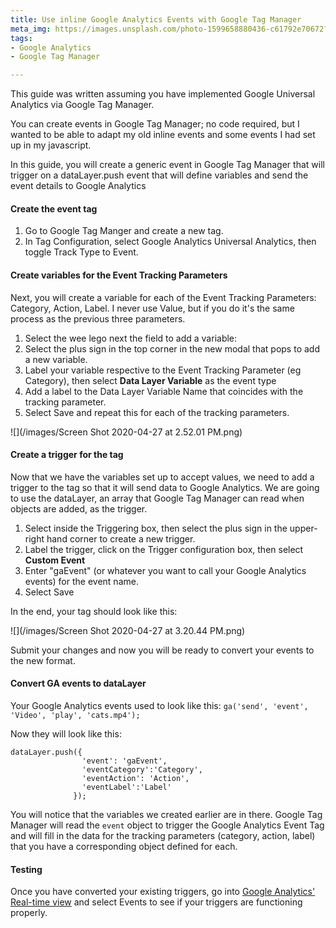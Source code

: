 ```yaml
---
title: Use inline Google Analytics Events with Google Tag Manager
meta_img: https://images.unsplash.com/photo-1599658880436-c61792e70672?ixid=MnwxMjA3fDB8MHxwaG90by1wYWdlfHx8fGVufDB8fHx8&ixlib=rb-1.2.1&auto=format&fit=crop&w=1050&q=80
tags:
- Google Analytics
- Google Tag Manager

---
```

This guide was written assuming you have implemented Google Universal Analytics via Google Tag Manager.

You can create events in Google Tag Manager; no code required, but I wanted to be able to adapt my old inline events and some events I had set up in my javascript.

In this guide, you will create a generic event in Google Tag Manager that will trigger on a dataLayer.push event that will define variables and send the event details to Google Analytics

#### Create the event tag

1. Go to Google Tag Manger and create a new tag.
2. In Tag Configuration, select Google Analytics Universal Analytics, then toggle Track Type to Event.

#### Create variables for the Event Tracking Parameters

Next, you will create a variable for each of the Event Tracking Parameters: Category, Action, Label. I never use Value, but if you do it's the same process as the previous three parameters.

1. Select the wee lego next the field to add a variable:
2. Select the plus sign in the top corner in the new modal that pops to add a new variable.
3. Label your variable respective to the Event Tracking Parameter (eg Category), then select **Data Layer Variable** as the event type
4. Add a label to the Data Layer Variable Name that coincides with the tracking parameter.
5. Select Save and repeat this for each of the tracking parameters.

![](/images/Screen Shot 2020-04-27 at 2.52.01 PM.png)

#### Create a trigger for the tag

Now that we have the variables set up to accept values, we need to add a trigger to the tag so that it will send data to Google Analytics. We are going to use the dataLayer, an array that Google Tag Manager can read when objects are added, as the trigger.

1. Select inside the Triggering box, then select the plus sign in the upper-right hand corner to create a new trigger.
2. Label the trigger, click on the Trigger configuration box, then select **Custom Event**
3. Enter "gaEvent" (or whatever you want to call your Google Analytics events) for the event name.
4. Select Save

In the end, your tag should look like this:

![](/images/Screen Shot 2020-04-27 at 3.20.44 PM.png)

Submit your changes and now you will be ready to convert your events to the new format.

#### Convert GA events to dataLayer

Your Google Analytics events used to look like this: `ga('send', 'event', 'Video', 'play', 'cats.mp4');`

Now they will look like this:

    dataLayer.push({
                    'event': 'gaEvent',
                    'eventCategory':'Category',
                    'eventAction': 'Action',
                    'eventLabel':'Label'
                  });

You will notice that the variables we created earlier are in there. Google Tag Manager will read the `event` object to trigger the Google Analytics Event Tag and will fill in the data for the tracking parameters (category, action, label) that you have a corresponding object defined for each.

#### Testing

Once you have converted your existing triggers, go into [Google Analytics' Real-time view](https://support.google.com/analytics/answer/1638635?hl=en) and select Events to see if your triggers are functioning properly.
